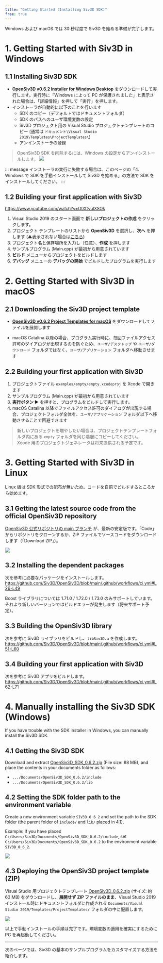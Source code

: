 ```yaml
---
title: "Getting Started (Installing Siv3D SDK)"
free: true
---
```


Windows および macOS では 30 秒程度で Siv3D を始める準備が完了します。

# 1. Getting Started with Siv3D in Windows

## 1.1 Installing Siv3D SDK

- **[OpenSiv3D v0.6.2 Installer for Windows Desktop](https://siv3d.jp/downloads/Siv3D/OpenSiv3D_0.6.2_Installer.exe)** をダウンロードして実行します。実行時に「Windows によって PC が保護されました」と表示された場合は、「詳細情報」を押して「実行」を押します。
- インストーラが自動的に以下のことを行います
  - SDK のコピー（デフォルトではドキュメントフォルダ）
  - SDK のパスへのユーザ環境変数の設定
  - Siv3D プロジェクト用の Visual Studio プロジェクトテンプレートのコピー (通常は `ドキュメント\Visual Studio 2019\Templates\ProjectTemplates\`)
  - アンインストーラの登録

> OpenSiv3D SDK を削除するには、Windows の設定からアンインストールします。
> ![](/images/doc_v6/manual/uninstall.png)

::: message
インストーラの実行に失敗する場合は、このページの「4. Windows で SDK を手動インストールして Siv3D を始める」の方法で SDK をインストールしてください。
:::

## 1.2 Building your first application with Siv3D

https://www.youtube.com/watch?v=O0XtvulXSOk

1. Visual Studio 2019 のスタート画面で **新しいプロジェクトの作成** をクリックします。
1. プロジェクト テンプレートのリストから **OpenSiv3D** を選択し、**次へ** を押します (⚠️表示されない場合は[こちら](https://zenn.dev/reputeless/books/siv3d-documentation/viewer/troubleshooting-setup))
1. プロジェクト名と保存場所を入力し（任意）、**作成** を押します
1. サンプルプログラム (Main.cpp) が最初から用意されています
1. **ビルド** メニューからプロジェクトをビルドします
1. **デバッグ** メニューの **デバッグの開始** でビルドしたプログラムを実行します

# 2. Getting Started with Siv3D in macOS

## 2.1 Downloading the Siv3D project template

- **[OpenSiv3D v0.6.2 Project Templates for macOS](https://siv3d.jp/downloads/Siv3D/siv3d_v0.6.2_macOS.zip)** をダウンロードしてファイルを展開します

- macOS Catalina 以降の場合、プログラム実行時に、毎回ファイルアクセス許可のダイアログが出現するのを防ぐため、`ユーザ/デスクトップ` や `ユーザ/ダウンロード` フォルダではなく、`ユーザ/アプリケーション` フォルダへ移動させます

## 2.2 Building your first application with Siv3D
1. プロジェクトファイル `examples/empty/empty.xcodeproj` を Xcode で開きます
1. サンプルプログラム (Main.cpp) が最初から用意されています
1. **実行ボタン ▶️** を押すと、プログラムをビルドして実行します。
1. macOS Catalina 以降でファイルアクセス許可のダイアログが出現する場合、プロジェクトフォルダ全体を、`ユーザ/アプリケーション` フォルダ以下へ移動させることで回避できます

> 新しいプロジェクトを増やしたい場合は、プロジェクトテンプレートフォルダ内にある `empty` フォルダを同じ階層にコピーしてください。  
> Xcode 用のプロジェクトジェネレータは将来提供される予定です。

# 3. Getting Started with Siv3D in Linux

Linux 版は SDK 形式での配布が無いため。コードを自前でビルドするところから始めます。

## 3.1 Getting the latest source code from the official OpenSiv3D repository

[OpenSiv3D 公式リポジトリの main ブランチ](https://github.com/Siv3D/OpenSiv3D) が、最新の安定版です。「Code」からリポジトリをクローンするか、ZIP ファイルでソースコードをダウンロードします（「Download ZIP」）。

![](https://storage.googleapis.com/zenn-user-upload/nc8tfa4gj60oyu134d99tboqtla8)

## 3.2 Installing the dependent packages
次を参考に必要なパッケージをインストールします。  
https://github.com/Siv3D/OpenSiv3D/blob/main/.github/workflows/ci.yml#L26-L49

Boost ライブラリについては 1.71.0 / 1.72.0 / 1.73.0 のみサポートしています。それより新しいバージョンではビルドエラーが発生します（将来サポート予定）。

## 3.3 Building the OpenSiv3D library
次を参考に Siv3D ライブラリをビルドし、`libSiv3D.a` を作成します。 
https://github.com/Siv3D/OpenSiv3D/blob/main/.github/workflows/ci.yml#L51-L60

## 3.4 Building your first application with Siv3D
次を参考に Siv3D アプリをビルドします。 
https://github.com/Siv3D/OpenSiv3D/blob/main/.github/workflows/ci.yml#L62-L71


# 4. Manually installing the Siv3D SDK (Windows)
If you have trouble with the SDK installer in Windows, you can manually install the Siv3D SDK.

## 4.1 Getting the Siv3D SDK

Download and extract [OpenSiv3D_SDK_0.6.2.zip](https://siv3d.jp/downloads/Siv3D/manual/0.6.2/OpenSiv3D_SDK_0.6.2.zip) (File size: 88 MB), and place the contents in your documents folder as follows:

- `.../Documents/OpenSiv3D_SDK_0.6.2/include`
- `.../Documents/OpenSiv3D_SDK_0.6.2/lib`

## 4.2 Setting the SDK folder path to the environment variable

Create a new environment variable `SIV3D_0_6_2` and set the path to the SDK folder (the parent folder of `include/` and `lib/` placed in 4.1).

Example: If you have placed `C:/Users/Siv3D/Documents/OpenSiv3D_SDK_0.6.2/include`, set `C:/Users/Siv3D/Documents/OpenSiv3D_SDK_0.6.2` to the environment variable `SIV3D_0_6_2`.

![](/images/doc_v6/manual/envvariable.png)

## 4.3 Deploying the OpenSiv3D project template (ZIP)

Visual Studio 用プロジェクトテンプレート [OpenSiv3D_0.6.2.zip](https://siv3d.jp/downloads/Siv3D/manual/0.6.2/OpenSiv3D_0.6.2.zip) (サイズ: 約 63 MB) をダウンロードし、**展開せず ZIP ファイルのまま**、Visual Studio 2019 インストール時にドキュメントフォルダに作成される `Documents/Visual Studio 2019/Templates/ProjectTemplates/` フォルダの中に配置します。

![](/images/doc_v6/manual/projecttemplate.png)

以上で手動インストールの手順は完了です。環境変数の適用を確実にするために PC を再起動してください。

---

次のページでは、Siv3D の基本のサンプルプログラムをカスタマイズする方法を紹介します。
